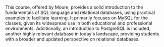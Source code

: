 This course, offered by Moure, provides a solid introduction to the fundamentals of SQL language and relational databases, using practical examples to facilitate learning. It primarily focuses on MySQL for the classes, given its widespread use in both educational and professional environments. Additionally, an introduction to PostgreSQL is included, another highly relevant database in today's landscape, providing students with a broader and updated perspective on relational databases.
